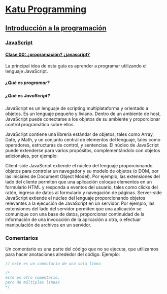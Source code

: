# [Katu Programming](../../../README.md)

## [Introducción a la programación](../../introduccion_programacion)

### [JavaScript](../javascript)

#### [Clase 00: ¿programación? ¿javascript?](./clase_00.md)

La principal idea de esta guía es aprender a programar utilizando el lenguaje JavaScript.

##### ¿Qué es programar?

##### ¿Qué es JavaScript?
JavaScript es un lenguaje de scripting multiplataforma y orientado a objetos. Es un lenguaje pequeño y liviano. Dentro de un ambiente de host, JavaScript puede conectarse a los objetos de su ambiente y proporcionar control programático sobre ellos.

JavaScript contiene una librería estándar de objetos, tales como  Array, Date, y Math, y un conjunto central de elementos del lenguaje, tales como operadores, estructuras de control, y sentencias. El núcleo de JavaScript puede extenderse para varios propósitos, complementándolo con objetos adicionales, por ejemplo:

Client-side JavaScript extiende el núcleo del lenguaje proporcionando objetos para controlar un navegador y su modelo de objetos (o DOM, por las iniciales de Document Object Model). Por ejemplo, las extensiones del lado del cliente permiten que una aplicación coloque elementos en un formulario HTML y responda a eventos del usuario, tales como clicks del ratón, ingreso de datos al formulario y navegación de páginas.
Server-side JavaScript extiende el núcleo del lenguaje proporcionando objetos relevantes a la ejecución de JavaScript en un servidor. Por ejemplo, las extensiones del lado del servidor permiten que una aplicación se comunique con una base de datos, proporcionar continuidad de la información de una invocación de la aplicación a otra, o efectuar manipulación de archivos en un servidor.

### Comentarios

Un comentario es una parte del código que no se ejecuta, que utilizamos para hacer anotaciones alrededor del código. Ejemplo:

```javascript
// este es un comentario de una sola línea

/*
este es otro comentario,
pero de múltiples líneas
*/
```
